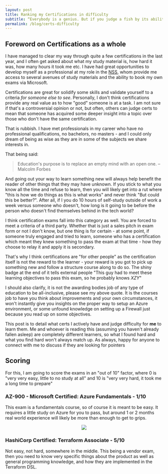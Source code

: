 ```yaml
---
layout: post
title: Ranking my Certifications in difficulty
subtitle: “Everybody is a genius. But if you judge a fish by its ability to climb a tree, it will live its whole life believing that it is stupid. - Albert Einstein
permalink: /blog/certs-difficulty
---
```


## Foreword on Certifications as a whole

I have managed to clear my way through quite a few certifications in the last year, and I often get asked about what my study material is, how hard it was, how many hours it took me etc.  I have had great opportunities to develop myself as a professional at my role in the [NSS](https://www.nss.nhs.scot/), whom provide me access to several avenues of study materials and the ability to book my own exams via Microsoft.

Certifications are great for solidify some skills and validate yourself to a criteria _for someone else to see_.  Personally, I don't think certifications provide any real value as to how "good" someone is at a task.  I am not sure if that's a controversial opinion or not, but often, others can judge certs to mean that someone has acquired some deeper insight into a topic over those who don't have the same certification.

That is rubbish.  I have met professionals in my career who have no professional qualifications, no bachelors, no masters - and I could only dream of being as wise as they are in some of the subjects we share interests in.

That being said:

> Education's purpose is to replace an empty mind with an open one. – Malcolm Forbes

And going out your way to learn something new will always help benefit the reader of other things that they may have unknown.  If you stick to what you know all the time and refuse to learn, then you will likely get into a rut where "this is how we do things as this is what works" and never think "But could this be better?".  After all, if I you do 10 hours of self-study outside of work a week versus someone who doesn't, how long is it going to be before the person who doesn't find themselves behind in the tech world?

I think certification exams fall into this category as well.  You are forced to meet a criteria of a third party.  Whether that is just a sales pitch in exam form or not I don't know, but one thing is for certain - at some point, if someone truly engaged and tried to learn, someone who has a certification which meant they knew something to pass the exam at that time - how they choose to relay it and apply it is secondary.  

That's why I think certifications are "for other people" as the certification itself is not the reward to the learner - your reward is you got to pick up something new and follow a structure course along to do so.  The shiny badge at the end of it tells external people "This guy had to meet these learning objectives to pass this exam, so he probably knows _XZY_"

I should also clarify, it is not the awarding bodies job of any type of education to be all-inclusive, please see my above quote.  It is the courses job to have you think about improvements and your own circumstances, it won't instantly give you insights on the proper way to setup an Azure environment, or some unfound knowledge on setting up a Firewall just because you read up on some objectives.

This post is to detail what certs I actively have and judge difficulty for **me** to learn them.  Me and whoever is reading this (assuming you haven't already fallen asleep) are completely different learners, so what I found hard and what you find hard won't always match up.  As always, happy for anyone to connect with me to discuss if they are looking for pointers


## Scoring

For this, I am going to score the exams in an "out of 10" factor, where 0 is "very very easy, little to no study at all" and 10 is "very very hard, it took me a long time to prepare"

### AZ-900 - Microsoft Certified: Azure Fundamentals - 1/10

This exam is a fundamentals course, so of course it is meant to be easy.  It requires a little study on Azure for you to pass, but around 1 or 2 months real world experience will likely be more than enough to get to grips.

<p align="center">
    <img src="/assets/img/azure-fundamentals.png">
</p>

### HashiCorp Certified: Terraform Associate - 5/10

Not easy, not hard, somewhere in the middle.  This being a vendor exam, then you need to know very specific things about the product as well as general programming knowledge, and how they are implemented in the Terraform DSL.
